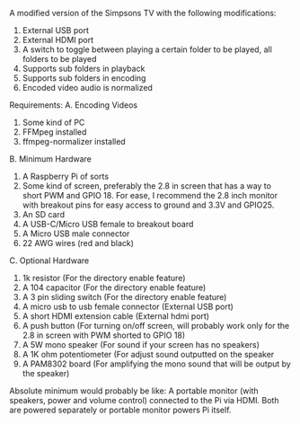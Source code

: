 A modified version of the Simpsons TV with the following modifications:

1. External USB port
2. External HDMI port
3. A switch to toggle between playing a certain folder to be played, all folders to be played
4. Supports sub folders in playback
5. Supports sub folders in encoding
6. Encoded video audio is normalized

Requirements:
A. Encoding Videos
1. Some kind of PC
2. FFMpeg installed
3. ffmpeg-normalizer installed

B. Minimum Hardware
1. A Raspberry Pi of sorts
2. Some kind of screen, preferably the 2.8 in screen that has a way to short PWM and GPIO 18. For ease, I recommend the 2.8 inch monitor with breakout pins for easy access to ground and 3.3V and GPIO25.
3. An SD card
4. A USB-C/Micro USB female to breakout board
5. A Micro USB male connector
6. 22 AWG wires (red and black)

C. Optional Hardware
1. 1k resistor (For the directory enable feature)
2. A 104 capacitor (For the directory enable feature)
3. A 3 pin sliding switch (For the directory enable feature)
4. A micro usb to usb female connector (External USB port)
5. A short HDMI extension cable (External hdmi port)
6. A push button (For turning on/off screen, will probably work only for the 2.8 in screen with PWM shorted to GPIO 18)
7. A 5W mono speaker (For sound if your screen has no speakers)
8. A 1K ohm potentiometer (For adjust sound outputted on the speaker
9. A PAM8302 board (For amplifying the mono sound that will be output by the speaker)

Absolute minimum would probably be like:
A portable monitor (with speakers, power and volume control) connected to the Pi via HDMI. Both are powered separately or portable monitor powers Pi itself.
